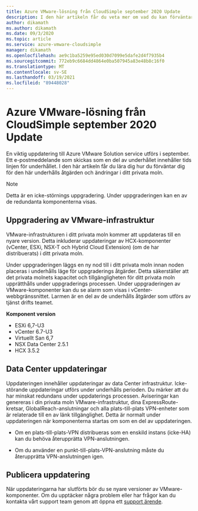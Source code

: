 ```yaml
---
title: Azure VMware-lösning från CloudSimple september 2020 Update
description: I den här artikeln får du veta mer om vad du kan förväntar dig under underhålls åtgärden och ändringar i ditt privata moln.
author: dikamath
ms.author: dikamath
ms.date: 09/3/2020
ms.topic: article
ms.service: azure-vmware-cloudsimple
manager: dikamath
ms.openlocfilehash: ae9c1ba5259e95ed030d7099e5dafe2d4f7935b4
ms.sourcegitcommit: 772eb9c6684dd4864e0ba507945a83e48b8c16f0
ms.translationtype: MT
ms.contentlocale: sv-SE
ms.lasthandoff: 03/19/2021
ms.locfileid: "89448028"
---
```

# <a name="azure-vmware-solution-by-cloudsimple-september-2020-update"></a>Azure VMware-lösning från CloudSimple september 2020 Update

En viktig uppdatering till Azure VMware Solution service utförs i september. Ett e-postmeddelande som skickas som en del av underhållet innehåller tids linjen för underhållet. I den här artikeln får du lära dig hur du förväntar dig för den här underhålls åtgärden och ändringar i ditt privata moln.

> [!NOTE]
> Detta är en icke-störnings uppgradering. Under uppgraderingen kan en av de redundanta komponenterna visas.

## <a name="vmware-infrastructure-upgrade"></a>Uppgradering av VMware-infrastruktur

VMware-infrastrukturen i ditt privata moln kommer att uppdateras till en nyare version. Detta inkluderar uppdateringar av HCX-komponenter (vCenter, ESXi, NSX-T och Hybrid Cloud Extension) (om de har distribuerats) i ditt privata moln.

Under uppgraderingen läggs en ny nod till i ditt privata moln innan noden placeras i underhålls läge för uppgraderings åtgärder. Detta säkerställer att det privata molnets kapacitet och tillgängligheten för ditt privata moln upprätthålls under uppgraderings processen. Under uppgraderingen av VMware-komponenter kan du se alarm som visas i vCenter-webbgränssnittet. Larmen är en del av de underhålls åtgärder som utförs av tjänst drifts teamet.

**Komponent version**

- ESXi 6,7-U3
- vCenter 6.7-U3
- Virtuellt San 6,7
- NSX Data Center 2.5.1
- HCX 3.5.2

## <a name="datacenter-updates"></a>Data Center uppdateringar

Uppdateringen innehåller uppdateringar av data Center infrastruktur. Icke-störande uppdateringar utförs under underhålls perioden. Du märker att du har minskat redundans under uppdaterings processen. Aviseringar kan genereras i din privata moln VMware-infrastruktur, dina ExpressRoute-kretsar, GlobalReach-anslutningar och alla plats-till-plats VPN-enheter som är relaterade till en av länk tillgänglighet. Detta är normalt under uppdateringen när komponenterna startas om som en del av uppdateringen.

-   Om en plats-till-plats-VPN distribueras som en enskild instans (icke-HA) kan du behöva återupprätta VPN-anslutningen.

-   Om du använder en punkt-till-plats-VPN-anslutning måste du återupprätta VPN-anslutningen igen.

## <a name="post-update"></a>Publicera uppdatering

När uppdateringarna har slutförts bör du se nyare versioner av VMware-komponenter. Om du upptäcker några problem eller har frågor kan du kontakta vårt support team genom att öppna ett [support ärende](https://portal.azure.com/#blade/Microsoft_Azure_Support/HelpAndSupportBlade/newsupportrequest).
